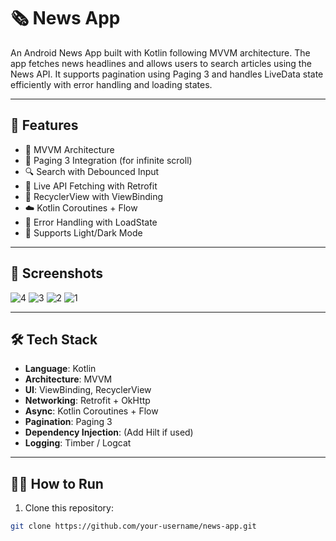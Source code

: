 # 🗞️ News App

An Android News App built with Kotlin following MVVM architecture. The app fetches news headlines and allows users to search articles using the News API. It supports pagination using Paging 3 and handles LiveData state efficiently with error handling and loading states.

---

## 🚀 Features

- 🧠 MVVM Architecture
- 🔄 Paging 3 Integration (for infinite scroll)
- 🔍 Search with Debounced Input
- 📡 Live API Fetching with Retrofit
- 🎨 RecyclerView with ViewBinding
- ☁️ Kotlin Coroutines + Flow
- 🔐 Error Handling with LoadState
- 📱 Supports Light/Dark Mode

---

## 📸 Screenshots

![4](https://github.com/user-attachments/assets/4189d78e-7b11-4118-a3d9-acd8a0fa6c18)
![3](https://github.com/user-attachments/assets/62deda5c-3d22-44b9-bda2-281cfd8881b2)
![2](https://github.com/user-attachments/assets/584ffa91-5991-4057-b768-55d20d442093)
![1](https://github.com/user-attachments/assets/898623e9-a279-498b-a4db-c121a5d8395b)


---

## 🛠️ Tech Stack

- **Language**: Kotlin
- **Architecture**: MVVM
- **UI**: ViewBinding, RecyclerView
- **Networking**: Retrofit + OkHttp
- **Async**: Kotlin Coroutines + Flow
- **Pagination**: Paging 3
- **Dependency Injection**: (Add Hilt if used)
- **Logging**: Timber / Logcat

---

## 🧑‍💻 How to Run

1. Clone this repository:

```bash
git clone https://github.com/your-username/news-app.git
